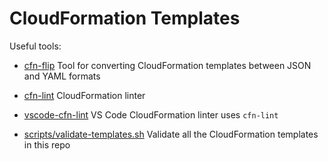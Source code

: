 # CloudFormation Templates

Useful tools:

- [cfn-flip](https://github.com/awslabs/aws-cfn-template-flip) Tool for converting CloudFormation templates between JSON and YAML formats

- [cfn-lint](https://github.com/awslabs/cfn-python-lint) CloudFormation linter

- [vscode-cfn-lint](https://marketplace.visualstudio.com/items?itemName=kddejong.vscode-cfn-lint) VS Code CloudFormation linter uses `cfn-lint`

- [scripts/validate-templates.sh](https://github.com/linuxacademy/CloudCraft-CF-Templates/blob/master/scripts/validate-templates.sh) Validate all the CloudFormation templates in this repo